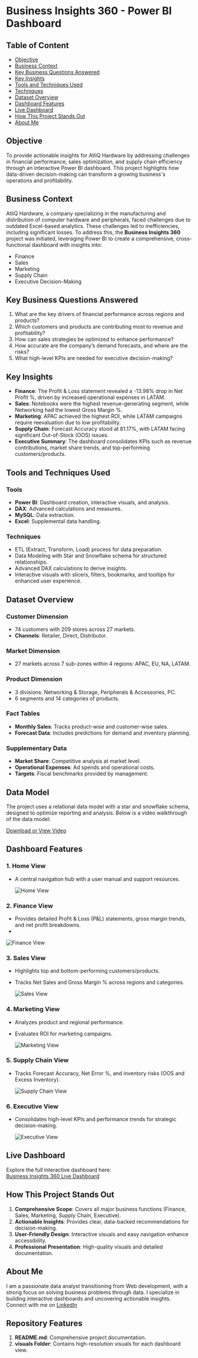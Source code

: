 # Business Insights 360 - Power BI Dashboard

## **Table of Content**
- [Objective](#objective)
- [Business Context](#business-context)
- [Key Business Questions Answered](#key-business-questions-answered)
- [Key Insights](#key-insights)
- [Tools and Techniques Used](#tools-and-techniques-used)
- [Techniques](#techniques)
- [Dataset Overview](#dataset-overview)
- [Dashboard Features](#dashboard-features)
- [Live Dashboard](#live-dashboard)
- [How This Project Stands Out](#how-this-project-stands-out)
- [About Me](#about-me)



## **Objective**
To provide actionable insights for AtliQ Hardware by addressing challenges in financial performance, sales optimization, and supply chain efficiency through an interactive Power BI dashboard. This project highlights how data-driven decision-making can transform a growing business's operations and profitability.


## **Business Context**
AtliQ Hardware, a company specializing in the manufacturing and distribution of computer hardware and peripherals, faced challenges due to outdated Excel-based analytics. These challenges led to inefficiencies, including significant losses. To address this, the **Business Insights 360** project was initiated, leveraging Power BI to create a comprehensive, cross-functional dashboard with insights into:
- Finance
- Sales
- Marketing
- Supply Chain
- Executive Decision-Making



## **Key Business Questions Answered**
1. What are the key drivers of financial performance across regions and products?
2. Which customers and products are contributing most to revenue and profitability?
3. How can sales strategies be optimized to enhance performance?
4. How accurate are the company’s demand forecasts, and where are the risks?
5. What high-level KPIs are needed for executive decision-making?



## **Key Insights**
- **Finance**: The Profit & Loss statement revealed a -13.98% drop in Net Profit %, driven by increased operational expenses in LATAM.
- **Sales**: Notebooks were the highest revenue-generating segment, while Networking had the lowest Gross Margin %.
- **Marketing**: APAC achieved the highest ROI, while LATAM campaigns require reevaluation due to low profitability.
- **Supply Chain**: Forecast Accuracy stood at 81.17%, with LATAM facing significant Out-of-Stock (OOS) issues.
- **Executive Summary**: The dashboard consolidates KPIs such as revenue contributions, market share trends, and top-performing customers/products.



## **Tools and Techniques Used**
### **Tools**
- **Power BI**: Dashboard creation, interactive visuals, and analysis.
- **DAX**: Advanced calculations and measures.
- **MySQL**: Data extraction.
- **Excel**: Supplemental data handling.

### **Techniques**
- ETL (Extract, Transform, Load) process for data preparation.
- Data Modeling with Star and Snowflake schema for structured relationships.
- Advanced DAX calculations to derive insights.
- Interactive visuals with slicers, filters, bookmarks, and tooltips for enhanced user experience.



## **Dataset Overview**

### Customer Dimension
- 74 customers with 209 stores across 27 markets.
- **Channels**: Retailer, Direct, Distributor.

### Market Dimension
- 27 markets across 7 sub-zones within 4 regions: APAC, EU, NA, LATAM.

### Product Dimension
- 3 divisions: Networking & Storage, Peripherals & Accessories, PC.
- 6 segments and 14 categories of products.

### Fact Tables
- **Monthly Sales**: Tracks product-wise and customer-wise sales.
- **Forecast Data**: Includes predictions for demand and inventory planning.

### Supplementary Data
- **Market Share**: Competitive analysis at market level.
- **Operational Expenses**: Ad spends and operational costs.
- **Targets**: Fiscal benchmarks provided by management.


## **Data Model**
The project uses a relational data model with a star and snowflake schema, designed to optimize reporting and analysis. Below is a video walkthrough of the data model:

[Download or View Video](visual/data_model.mp4)



## **Dashboard Features**
### **1. Home View**
- A central navigation hub with a user manual and support resources.

  ![Home View](visuals/home_view_image.png)

### **2. Finance View**
- Provides detailed Profit & Loss (P&L) statements, gross margin trends, and net profit breakdowns.
- 
![Finance View](visuals/finance_view_image.png)


### **3. Sales View**
- Highlights top and bottom-performing customers/products.
- Tracks Net Sales and Gross Margin % across regions and categories.

  ![Sales View](visuals/sales_view_image.png)

### **4. Marketing View**
- Analyzes product and regional performance.
- Evaluates ROI for marketing campaigns.

  ![Marketing View](visuals/marketing_view_image.png)

### **5. Supply Chain View**
- Tracks Forecast Accuracy, Net Error %, and inventory risks (OOS and Excess Inventory).

  ![Supply Chain View](visuals/supply_chain_view_image.png)

### **6. Executive View**
- Consolidates high-level KPIs and performance trends for strategic decision-making.

  ![Executive View](visuals/executive_view_image.png)




## **Live Dashboard**
Explore the full interactive dashboard here:  
[Business Insights 360 Live Dashboard](https://app.powerbi.com/view?r=eyJrIjoiMDY4YmIwYTQtOGMyYi00ZGE4LWE0NDgtZTMwYzQyODY3MzhmIiwidCI6ImM2ZTU0OWIzLTVmNDUtNDAzMi1hYWU5LWQ0MjQ0ZGM1YjJjNCJ9)



## **How This Project Stands Out**
1. **Comprehensive Scope**: Covers all major business functions (Finance, Sales, Marketing, Supply Chain, Executive).
2. **Actionable Insights**: Provides clear, data-backed recommendations for decision-making.
3. **User-Friendly Design**: Interactive visuals and easy navigation enhance accessibility.
4. **Professional Presentation**: High-quality visuals and detailed documentation.



## **About Me**
I am a passionate data analyst transitioning from Web development, with a strong focus on solving business problems through data. I specialize in building interactive dashboards and uncovering actionable insights. Connect with me on [LinkedIn](https://www.linkedin.com/in/amrutha-manoharan/)



## **Repository Features**
1. **README.md**: Comprehensive project documentation.
2. **visuals Folder**: Contains high-resolution visuals for each dashboard view.


